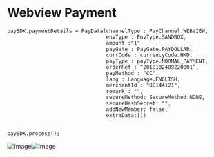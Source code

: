 

# Webview Payment

```
paySDK.paymentDetails = PayData(channelType : PayChannel.WEBVIEW,
                                envType : EnvType.SANDBOX,
                                amount :"1"
                                payGate : PayGate.PAYDOLLAR,
                                currCode : currencyCode.HKD,
                                payType : payType.NORMAL_PAYMENT,
                                orderRef : “2018102409220001”,
                                payMethod : "CC",
                                lang : Language.ENGLISH,
                                merchantId : "88144121",
                                remark : "",
                                secureMethod: SecureMethod.NONE,
                                secureHashSecret: "",
                                addNewMember: false,
                                extraData:[])

                
paySDK.process();

```
![image](https://user-images.githubusercontent.com/57220911/79873293-8e476280-8404-11ea-8817-59081fa87b1f.png)![image](https://user-images.githubusercontent.com/57220911/79873309-943d4380-8404-11ea-98d0-e6ae7814472c.png)


